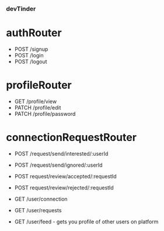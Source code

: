 ### devTinder

# authRouter

- POST /signup
- POST /login
- POST /logout

# profileRouter

- GET /profile/view
- PATCH /profile/edit
- PATCH /profile/password

# connectionRequestRouter

- POST /request/send/interested/:userId
- POST /request/send/ignored/:userId
- POST request/review/accepted/:requestId
- POST request/review/rejected/:requestId

- GET /user/connection
- GET /user/requests
- GET /user/feed - gets you profile of other users on platform
